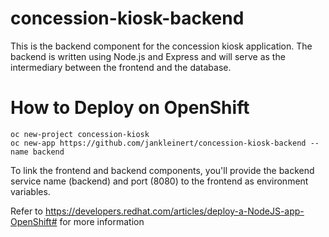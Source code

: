 # concession-kiosk-backend

This is the backend component for the concession kiosk application. The backend is written using Node.js and Express and will serve as the intermediary between the frontend and the database.

# How to Deploy on OpenShift

```
oc new-project concession-kiosk
oc new-app https://github.com/jankleinert/concession-kiosk-backend --name backend
```

To link the frontend and backend components, you'll provide the backend service name (backend) and port (8080) to the frontend as environment variables.

Refer to https://developers.redhat.com/articles/deploy-a-NodeJS-app-OpenShift# for more information

